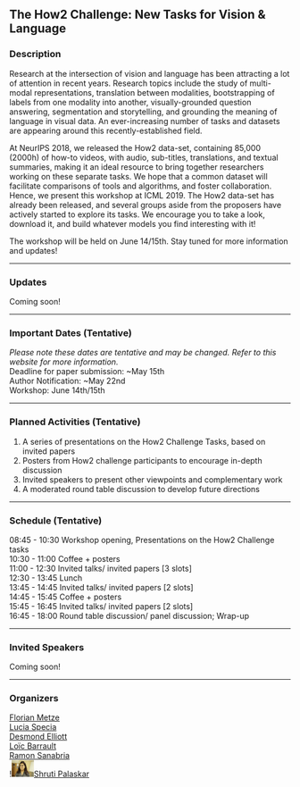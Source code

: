 ## The How2 Challenge: New Tasks for Vision & Language 

### Description
Research at the intersection of vision and language has been attracting a lot of attention in recent years. Research topics include the study of multi-modal representations, translation between modalities, bootstrapping of labels from one modality into another, visually-grounded question answering, segmentation and storytelling, and grounding the meaning of language in visual data. An ever-increasing number of tasks and datasets are appearing around this
recently-established field.

At NeurIPS 2018, we released the How2 data-set, containing 85,000 (2000h) of how-to videos, with audio, sub-titles, translations, and textual summaries, making it an ideal resource to bring together researchers working on these separate tasks. We hope that a common dataset will facilitate comparisons of tools and algorithms, and foster collaboration. Hence, we present this workshop at ICML 2019. The How2 data-set has already been released, and several groups aside from the proposers have actively started to explore its tasks. We encourage you to take a look, download it, and build whatever models you find interesting with it!

The workshop will be held on June 14/15th. Stay tuned for more information and updates!

* * *

### Updates
Coming soon!

* * *

### Important Dates (Tentative)
*Please note these dates are tentative and may be changed. 
Refer to this website for more information.*    
Deadline for paper submission: ~May 15th  
Author Notification: ~May 22nd  
Workshop: June 14th/15th  

* * *

### Planned Activities (Tentative)
1. A series of presentations on the How2 Challenge Tasks, based on invited papers  
2. Posters from How2 challenge participants to encourage in-depth discussion  
3. Invited speakers to present other viewpoints and complementary work  
4. A moderated round table discussion to develop future directions  

* * *

### Schedule (Tentative)
 08:45 - 10:30     Workshop opening, Presentations on the How2 Challenge tasks   
 10:30 - 11:00     Coffee + posters                                              
 11:00 - 12:30     Invited talks/ invited papers [3 slots]                       
 12:30 - 13:45     Lunch                                                         
 13:45 - 14:45     Invited talks/ invited papers [2 slots]                       
 14:45 - 15:45     Coffee + posters                                              
 15:45 - 16:45     Invited talks/ invited papers [2 slots]                       
 16:45 - 18:00     Round table discussion/ panel discussion; Wrap-up             

* * *

### Invited Speakers
Coming soon!

* * *

### Organizers
[Florian Metze](http://www.cs.cmu.edu/~fmetze/interACT/Home.html)  
[Lucia Specia](http://staffwww.dcs.shef.ac.uk/people/L.Specia/)  
[Desmond Elliott](https://elliottd.github.io)  
[Loïc Barrault](https://scholar.google.fr/citations?user=i4IBjw4AAAAJ&hl=fr&oi=ao)  
[Ramon Sanabria](https://scholar.google.com/citations?user=hoE7_YcAAAAJ)  
!<img src="imgs/shruti.png" alt="Shruti" style="width:40px;height:30px;">[Shruti Palaskar](https://shrutijpalaskar.github.io)  


